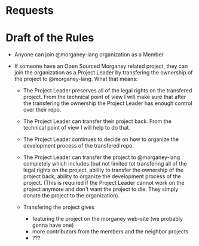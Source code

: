 # Requests

# Draft of the Rules

- Anyone can join @morganey-lang organization as a Member

- If someone have an Open Sourced Morganey related project, they can join the organization as a Project Leader by transfering the ownership of the project to @morganey-lang. What that means:

    - The Project Leader preserves all of the legal rights on the transfered project. From the technical point of view I will make sure that after the transfering the ownership the Project Leader has enough control over their repo.

    - The Project Leader can transfer their project back. From the technical point of view I will help to do that.

    - The Project Leader continues to decide on how to organize the development process of the transfered repo.

    - The Project Leader can transfer the project to @morganey-lang completely which includes (but not limited to) transfering all of the legal rights on the project, ability to transfer the ownership of the project back, ability to organize the development process of the project. (This is required if the Project Leader cannot work on the project anymore and don't want the project to die. They simply donate the project to the organization).

    - Transfering the project gives

        - featuring the project on the morganey web-site (we probably gonna have one)
        - more contributors from the members and the neighbor projects
        - ???
